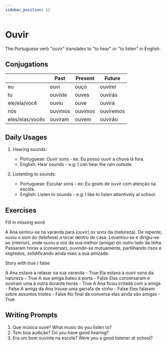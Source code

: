 ```yaml
---
sidebar_position: 12
---
```


# Ouvir

The Portuguese verb "ouvir" translates to "to hear" or "to listen" in English.

## Conjugations

|                 | Past    | Present | Future    |
| --------------- | ------- | ------- | --------- |
| eu              | ouvi    | ouço    | ouvirei   |
| tu              | ouviste | ouves   | ouvirás   |
| ele/ela/você    | ouviu   | ouve    | ouvirá    |
| nós             | ouvimos | ouvimos | ouviremos |
| eles/elas/vocês | ouviram | ouvem   | ouvirão   |

## Daily Usages

1. Hearing sounds:

   - Portuguese: Ouvir sons - ex: Eu posso ouvir a chuva lá fora.
   - English: Hear sounds - e.g: I can hear the rain outside.

2. Listenting to sounds:

   - Portuguese: Escutar sons - ex: Eu gosto de ouvir com atenção na escola.
   - English: Listen to sounds - e.g: I like to listen attentively at school.

## Exercises

Fill in missing word

A Ana sentou-se na varanda para (ouvir) os sons da (natureza). De repente, ouviu o som do (telefone) a tocar dentro de casa. Levantou-se e dirigiu-se ao (interior), onde ouviu a voz da sua melhor (amiga) do outro lado da linha. Passaram horas a (conversar), ouvindo-se mutuamente, partilhando risos e segredos, solidificando ainda mais a sua amizade.

Story with true / false

A Ana estava a relaxar na sua varanda - True
Ela estava a ouvir sons da natureza - True
A sua amiga bateu à porta - False
Elas conversaram e ouviram uma à outra durante horas - True
A Ana ficou irritada com a amiga - False
A amiga da Ana trouxe uma garrafa de vinho - False
Eles falaram sobre assuntos tristes - False
No final da conversa elas ainda são amigas - True

## Writing Prompts

1. Que música ouve? What music do you listen to?
2. Tem boa audição? Do you have good hearing?
3. Era um bom ouvinte na escola? Were you a good listener at school?
